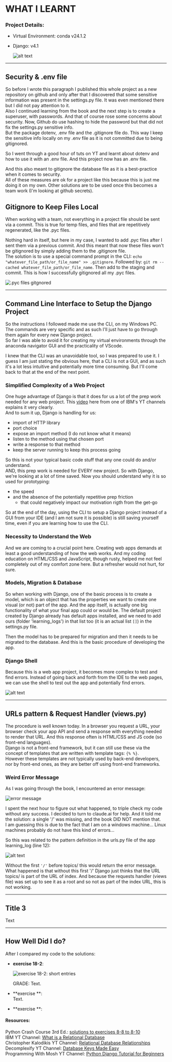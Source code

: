 
# WHAT I LEARNT

### Project Details:

- Virtual Environment: conda v24.1.2
- Django: v4.1  
  
  ![alt text](image.png)

---

## Security & .env file

So before I wrote this paragraph I published this whole project as a new repository on github and only after that I discovered that some sensitive information was present in the settings.py file. It was even mentioned there but I did not pay attention to it.  
Also I continued learning from the book and the next step is to create a superuser, with passwords. And that of course rose some concerns about security. Now, Github do use hashing to hide the password but that did not fix the settings.py sensitive info.  
But the package dotenv, .env file and the .gitignore file do. This way I keep the sensitive info locally on my .env file as it is not committed due to being gitignored. 

So I went through a good hour of tuts on YT and learnt about dotenv and how to use it with an .env file.  And this project now has an .env file. 

And this also meant to gitignore the database file as it is a best-practice when it comes to security.  
All of these measures are ok for a project like this because this is just me doing it on my own. Other solutions are to be used once this becomes a team work (I'm looking at github secrets). 

## Gitignore to Keep Files Local

When working with a team, not everything in a project file should be sent via a commit. This is true for temp files, and files that are repetitively regenerated, like the .pyc files. 

Nothing hard in itself, but here in my case, I wanted to add .pyc files after I sent them via a previous commit. And this meant that now these files won't be gitignored by simply adding them to the .gitignore file.  
The solution is to use a special command prompt in the CLI: `echo "whatever_file_path/or_file_name" >> .gitignore`. Followed by: `git rm --cached whatever_file_path/or_file_name`. Then add to the staging and commit. This is how I successfully gitignored all my .pyc files.

![.pyc files gitgnored](image-1.png)

---

## Command Line Interface to Setup the Django Project

So the instructions I followed made me use the CLI, on my Windows PC. The commands are very specific and as such I'll just have to go through them again for every new Django project.  
So far I was able to avoid it for creating my virtual environments through the anaconda navigator GUI and the practicality of VScode.  

I knew that  the CLI was an unavoidable tool, so I was prepared to use it. I guess I am just stating the obvious here, that a CLI is not a GUI, and as such it's a lot less intuitive and potentially more time consuming. But I'll come back to that at the end of the next point.

### Simplified Complexity of a Web Project

One huge advantage of Django is that it does for us a lot of the prep work needed for any web project. This [video](https://youtu.be/t_p4ZyAYyaY?si=LncDxgfSIUhYuVij) here from one of IBM's YT channels explains it very clearly.  
And to sum it up, Django is handling for us: 
- import of HTTP library
- port choice
- expose an import method (I do not know what it means)
- listen to the method using that chosen port
- write a response to that method
- keep the server running to keep this process going

So this is not your typical basic code stuff that any one could do and/or understand.  
AND, this prep work is needed for EVERY new project. So with Django, we're looking at a lot of time saved. Now you should understand why it is so used for prototyping: 
- the speed 
- and the absence of the potentially repetitive prep friction 
  - that could negatively impact our motivation rigth from the get-go

So at the end of the day, using the CLI to setup a Django project instead of a GUI from your IDE (and I am not sure it is possible) is still saving yourself time, even if you are learning how to use the CLI. 

### Necessity to Understand the Web

And we are coming to a crucial point here. Creating web apps demands at least a good understanding of how the web works. And my coding education on HTML/CSS and JavaScript, though rusty, helped me not feel completely out of my comfort zone here. But a refresher would not hurt, for sure. 

### Models, Migration & Database

So when working with Django, one of the basic process is to create a model, which is an object that has the properties we want to create one visual (or not) part of the app. And the app itself, is actually one big functionality of what your final app could or would be. The default project created by Django already has default apps installed, and we need to add ours (folder 'learning_logs') in that list too (it is an actual list `[]`) in the settings.py file.
  
Then the model has to be prepared for migration and then it needs to be migrated to the database. And this is the basic procedure of developing the app. 

### Django Shell

Because this is a web app project, it becomes more complex to test and find errors. Instead of going back and forth from the IDE to the web pages, we can use the shell to test out the app and potentially find errors. 

![alt text](image-3.png)

---

## URLs pattern & Request Handler (views.py)

The procedure is well known today. In a browser you request a URL, your browser check your app API and send a response with everything needed to render that URL. And this response often is HTML/CSS and JS code (so front-end languages).  
Django is not a front-end framework, but it can still use these via the concept of templates that are written with template tags: `{% %}`.  
However these templates are not typically used by back-end developers, nor by front-end ones, as they are better off using front-end frameworks. 

### Weird Error Message

As I was going through the book, I encountered an error message: 

![error message](image-2.png)

I spent the next hour to figure out what happened, to triple check my code without any success. I decided to turn to claude.ai for help. And it told me the solution: a single '/' was missing, and the book DID NOT mention that.  
I am guessing this is due to the fact that I am on a windows machine... Linux machines probably do not have this kind of errors...  

So this was related to the pattern definition in the urls.py file of the app  learning_log (line 12):

![alt text](image-5.png)

Without the first `'/'` before topics/ this would return the error message.  
What happened is that without this first '/' Django just thinks that the URL topics/ is part of the URL of index. And because the requests handler (views file) was set up to see it as a root and so not as part of the index URL, this is not working.  

--- 

## Title 3

Text

--- 

## How Well Did I do?

After I compared my code to the solutions: 
- **exercise 18-2**:  
  
  ![exercise 18-2: short entries](image-4.png)

  GRADE: Text. 

- **exercise **:  
  Text. 

- **exercise **:

#### Resources:
Python Crash Course 3rd Ed.: [solutions to exercises 8-8 to 8-10](https://ehmatthes.github.io/pcc_3e/solutions/chapter_8/#8-9-messages)  
IBM YT Channel: [What is a Relational Database](https://youtu.be/OqjJjpjDRLc?si=jdfqb3Qq0sBP6oJt)  
Christopher Kalodikis YT Channel: [Relational Database Relationships](https://youtu.be/C3icLzBtg8I?si=_jvxtgWdONobDNnb)  
Decomplexify YT Channel: [Database Keys Made Easy](https://youtu.be/8wUUMOKAK-c?si=XuHPVhF4WNatinFO)  
Programming With Mosh YT Channel: [Python Django Tutorial for Beginners](https://youtu.be/8wUUMOKAK-c?si=XuHPVhF4WNatinFO)
